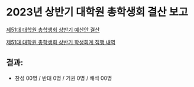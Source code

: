 2023년 상반기 대학원 총학생회 결산 보고
===
[제51대 대학원 총학생회 상반기 예산안 결산](https://docs.google.com/spreadsheets/d/11chBk-UNVzouOCGEbtygUS7cTtegqSzWj8KsqsjKVrc/edit?usp=sharing) <br/>

[제51대 대학원 총학생회 상반기 학생회계 집행 내역](https://docs.google.com/spreadsheets/d/1eLensCyNTRYJHOo7973mHdEy6YGDHsMtKI_ML1W-PsI/edit#gid=0) <br/>



## 결과:
- 찬성 00명 / 반대 0명 / 기권 0명 / 배석 00명
